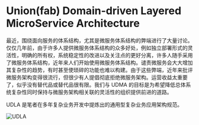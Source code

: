 # Union(fab) Domain-driven Layered MicroService Architecture

最近，围绕面向服务的体系结构，尤其是微服务体系结构的弊端进行了大量讨论。仅仅几年前，由于许多人提供微服务体系结构的众多好处，例如独立部署形式的灵活性，明确的所有权，系统稳定性的改进以及关注点的更好分离，许多人随手采用了微服务体系结构，近年来人们开始使用微服务体系结构。谴责微服务会大大增加其复杂性的趋势，有时甚至使琐碎的功能也难以构建。由于这些弊端，近年来批评微服务架构变得很流行，但很少有人提倡彻底拒绝微服务架构。运营收益太重要了，似乎没有替代品或替代品很有限。我们与 UDMA 的目标是为希望降低总体系统复杂性同时保持与微服务架构相关联的灵活性的组织提供前进的道路。

UDLA 是笔者在多年复杂业务开发中提炼出的通用型复杂业务应用架构规范。

![UDLA](https://s2.ax1x.com/2019/12/19/QbTcdg.md.png)
